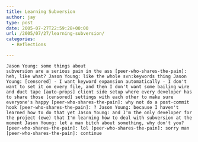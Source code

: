 ```yaml
---
title: Learning Subversion
author: jay
type: post
date: 2005-07-27T22:59:28+00:00
url: /2005/07/27/learning-subversion/
categories:
  - Reflections

---
```

  <code class="highlighter-rouge">Jason Young: some things about subversion are a serious pain in the ass  [peer-who-shares-the-pain]: heh, like what?  Jason Young: like the whole svn:keywords thing  Jason Young: [censored] - I want keyword expansion automatically - I don't want to set it on every file, and then I don't want some bailing wire and duct tape [auto-props] client side setup where every developer has to share those [censored] settings with each other to make sure everyone's happy  [peer-who-shares-the-pain]: why not do a post-commit hook  [peer-who-shares-the-pain]: ?  Jason Young: because I haven't learned how to do that yet  Jason Young: and I'm the only developer for the project (ewe) that I'm learning how to deal with subversion at the moment  Jason Young: let a man bitch about something, why don't you?  [peer-who-shares-the-pain]: lol  [peer-who-shares-the-pain]: sorry man  [peer-who-shares-the-pain]: continue  </code>